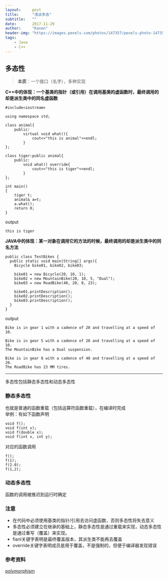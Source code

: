 ```yaml
---
layout:     post
title:      "浅谈多态"
subtitle:   ""
date:       2017-11-29
author:     "Kanon"
header-img: "https://images.pexels.com/photos/147357/pexels-photo-147357.jpeg?w=1260&h=750&auto=compress&cs=tinysrgb"
tags:
    - Java
    - C++
---
```


## 多态性
> **本质**：一个接口（名字），多种实现

**C++中的体现：一个基类的指针（或引用）在调用基类的虚函数时，最终调用的却是派生类中的同名虚函数**  
```
#include<iostream>

using namespace std;

class animal{
	public:
		virtual void what(){
			cout<<"this is animal"<<endl;
		}
};

class tiger:public animal{
	public:
		void what() override{
			cout<<"this is tiger"<<endl;
		}
};

int main()
{
	tiger t;
	animal& a=t;
	a.what();
	return 0;
}
```
output
```
this is tiger
```

**JAVA中的体现：某一对象在调用它的方法的时候，最终调用的却是派生类中的同名方法**
```
public class TestBikes {
  public static void main(String[] args){
    Bicycle bike01, bike02, bike03;

    bike01 = new Bicycle(20, 10, 1);
    bike02 = new MountainBike(20, 10, 5, "Dual");
    bike03 = new RoadBike(40, 20, 8, 23);

    bike01.printDescription();
    bike02.printDescription();
    bike03.printDescription();
  }
}
```
output
```
Bike is in gear 1 with a cadence of 20 and travelling at a speed of 10. 

Bike is in gear 5 with a cadence of 20 and travelling at a speed of 10. 
The MountainBike has a Dual suspension.

Bike is in gear 8 with a cadence of 40 and travelling at a speed of 20. 
The RoadBike has 23 MM tires.
```
<hr>
多态性包括静态多态性和动态多态性

### 静态多态性  
也就是普通的函数重载（包括运算符函数重载），在编译时完成  
举例：有如下函数声明
```
void f();
void f(int x);
void f(double x);
void f(int x, int y);
```
对应的函数调用
```
f();
f(1);
f(2.0);
f(1,2);
```

### 动态多态性
函数的调用被推迟到运行时确定

### 注意
- 在代码中必须使用基类的指针/引用去访问虚函数，否则多态性将失去意义
- 多态性必须建立在继承的基础上，静态多态性是通过重载来实现，动态多态性是通过重写（覆盖）来实现。
- fianl关键字表明是最终覆盖版本，其派生类不能再去覆盖
- override关键字表明成员是用于覆盖，不是强制的，但便于编译器发现错误

### 参考资料
[polymorphism](https://docs.oracle.com/javase/tutorial/java/IandI/polymorphism.html)
